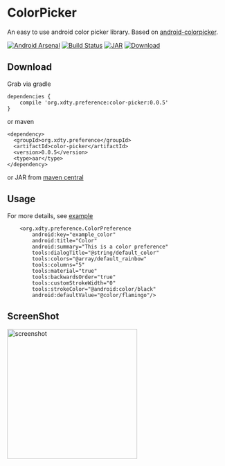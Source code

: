 # ColorPicker
An easy to use android color picker library. Based on [android-colorpicker](https://github.com/woalk/android-colorpicker).

[![Android Arsenal](https://img.shields.io/badge/Android%20Arsenal-ColorPicker-brightgreen.svg?style=flat)](http://android-arsenal.com/details/1/3324)
[![Build Status](https://travis-ci.org/xdtianyu/ColorPicker.svg?branch=master)](https://travis-ci.org/xdtianyu/ColorPicker)
[![JAR](https://img.shields.io/maven-central/v/org.xdty.preference/color-picker.svg)](http://central.maven.org/maven2/org/xdty/preference/color-picker/)
[ ![Download](https://api.bintray.com/packages/xdtianyu/maven/color-picker/images/download.svg) ](https://bintray.com/xdtianyu/maven/color-picker/_latestVersion)

## Download

Grab via gradle

```
dependencies {
    compile 'org.xdty.preference:color-picker:0.0.5'
}
```

or maven

```
<dependency>
  <groupId>org.xdty.preference</groupId>
  <artifactId>color-picker</artifactId>
  <version>0.0.5</version>
  <type>aar</type>
</dependency>
```

or JAR from [maven central](http://central.maven.org/maven2/org/xdty/preference/color-picker/)

## Usage

For more details, see [example](https://github.com/xdtianyu/ColorPicker/tree/master/example)

```
    <org.xdty.preference.ColorPreference
        android:key="example_color"
        android:title="Color"
        android:summary="This is a color preference"
        tools:dialogTitle="@string/default_color"
        tools:colors="@array/default_rainbow"
        tools:columns="5"
        tools:material="true"
        tools:backwardsOrder="true"
        tools:customStrokeWidth="0"
        tools:strokeColor="@android:color/black"
        android:defaultValue="@color/flamingo"/>
```

## ScreenShot

<img src="https://raw.githubusercontent.com/xdtianyu/CallerInfo/master/screenshots/6.png" alt="screenshot" width="300">
